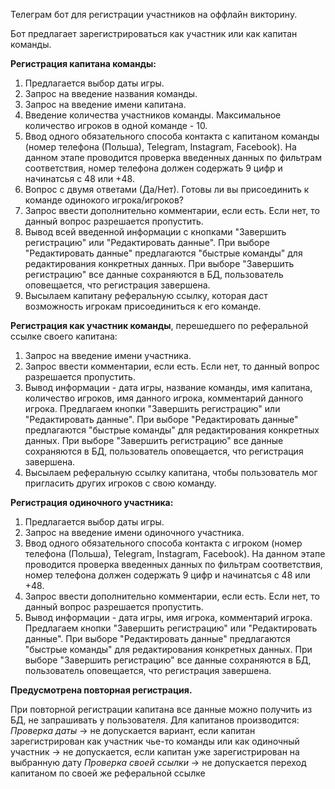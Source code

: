 Телеграм бот для регистрации участников на оффлайн викторину.

Бот предлагает зарегистрироваться как участник или как капитан команды.

**Регистрация капитана команды:**
 
1. Предлагается выбор даты игры. 
2. Запрос на введение названия команды.
3. Запрос на введение имени капитана.  
4. Введение количества участников команды. Максимальное количество игроков в одной команде - 10. 
5. Ввод одного обязательного способа контакта с капитаном команды (номер телефона (Польша), Telegram, Instagram, Facebook).
   На данном этапе проводится проверка введенных данных по фильтрам соответствия, номер телефона должен содержать 9 цифр и начинатсья с 48 или +48.
6. Вопрос с двумя ответами (Да/Нет). Готовы ли вы присоединить к команде одинокого игрока/игроков?
7. Запрос ввести дополнительно комментарии, если есть. Если нет, то данный вопрос разрешается пропустить.
8. Вывод всей введенной информации с кнопками "Завершить регистрацию" или "Редактировать данные".
   При выборе "Редактировать данные" предлагаются "быстрые команды" для редактирования конкретных данных.
   При выборе "Завершить регистрацию" все данные сохраняются в БД, пользователь оповещается, что регистрация завершена.
9. Высылаем капитану реферальную ссылку, которая даст возможность игрокам присоединиться к его команде. 


**Регистрация как участник команды**, перешедшего по реферальной ссылке своего капитана:

1. Запрос на введение имени участника.
2. Запрос ввести комментарии, если есть. Если нет, то данный вопрос разрешается пропустить.
3. Вывод информации - дата игры, название команды, имя капитана, количество игроков, имя данного игрока, комментарий данного игрока.
   Предлагаем кнопки "Завершить регистрацию" или "Редактировать данные".
   При выборе "Редактировать данные" предлагаются "быстрые команды" для редактирования конкретных данных.
   При выборе "Завершить регистрацию" все данные сохраняются в БД, пользователь оповещается, что регистрация завершена.
4. Высылаем реферальную ссылку капитана, чтобы пользователь мог пригласить других игроков с свою команду.


**Регистрация одиночного участника:**

1. Предлагается выбор даты игры.
2. Запрос на введение имени одиночного участника.
3. Ввод одного обязательного способа контакта с игроком (номер телефона (Польша), Telegram, Instagram, Facebook).
   На данном этапе проводится проверка введенных данных по фильтрам соответствия, номер телефона должен содержать 9 цифр и начинатсья с 48 или +48.
4. Запрос ввести дополнительно комментарии, если есть. Если нет, то данный вопрос разрешается пропустить.
5. Вывод информации - дата игры, имя игрока, комментарий игрока.
   Предлагаем кнопки "Завершить регистрацию" или "Редактировать данные".
   При выборе "Редактировать данные" предлагаются "быстрые команды" для редактирования конкретных данных.
   При выборе "Завершить регистрацию" все данные сохраняются в БД, пользователь оповещается, что регистрация завершена.


**Предусмотрена повторная регистрация.**

При повторной регистрации капитана все данные можно получить из БД, не запрашивать у пользователя. 
Для капитанов производится:
_Проверка даты_
-> не допускается вариант, если капитан зарегистрирован как участник чье-то команды или как одиночный участник
-> не допускается, если капитан уже зарегистрирован на выбранную дату
_Проверка своей ссылки_
-> не допускается переход капитаном по своей же реферальной ссылке
